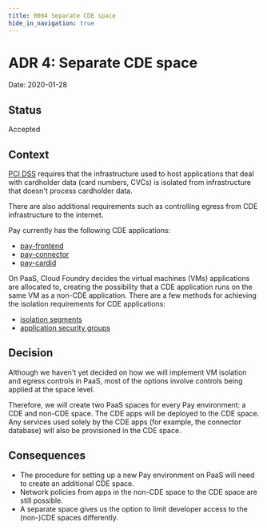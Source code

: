 ```yaml
---
title: 0004 Separate CDE space
hide_in_navigation: true
---
```


# ADR 4: Separate CDE space

Date: 2020-01-28

## Status

Accepted

## Context

[PCI DSS][pci] requires that the infrastructure used to host applications that
deal with cardholder data (card numbers, CVCs) is isolated from infrastructure
that doesn't process cardholder data.

There are also additional requirements such as controlling egress from CDE
infrastructure to the internet.

Pay currently has the following CDE applications:

- [pay-frontend](https://github.com/alphagov/pay-frontend)
- [pay-connector](https://github.com/alphagov/pay-connector)
- [pay-cardid](https://github.com/alphagov/pay-cardid)

On PaaS, Cloud Foundry decides the virtual machines (VMs) applications are
allocated to, creating the possibility that a CDE application runs on the same
VM as a non-CDE application. There are a few methods for achieving the
isolation requirements for CDE applications:

- [isolation segments](https://docs.cloudfoundry.org/adminguide/isolation-segment-index.html)
- [application security groups](https://docs.cloudfoundry.org/concepts/asg.html)

## Decision

Although we haven't yet decided on how we will implement VM isolation and
egress controls in PaaS, most of the options involve controls being applied at
the space level.

Therefore, we will create two PaaS spaces for every Pay environment: a CDE and
non-CDE space. The CDE apps will be deployed to the CDE space. Any services
used solely by the CDE apps (for example, the connector database) will also be
provisioned in the CDE space.

## Consequences

- The procedure for setting up a new Pay environment on PaaS will need to create
  an additional CDE space.
- Network policies from apps in the non-CDE space to the CDE space are still
  possible.
- A separate space gives us the option to limit developer access to the
  (non-)CDE spaces differently.

[pci]: https://en.wikipedia.org/wiki/Payment_Card_Industry_Data_Security_Standard
